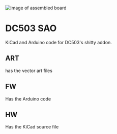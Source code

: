 ![image of assembled board](SAO.png)

# DC503 SAO
KiCad and Arduino code for DC503's shitty addon.

## ART
has the vector art files

## FW
Has the Arduino code

## HW
Has the KiCad source file
